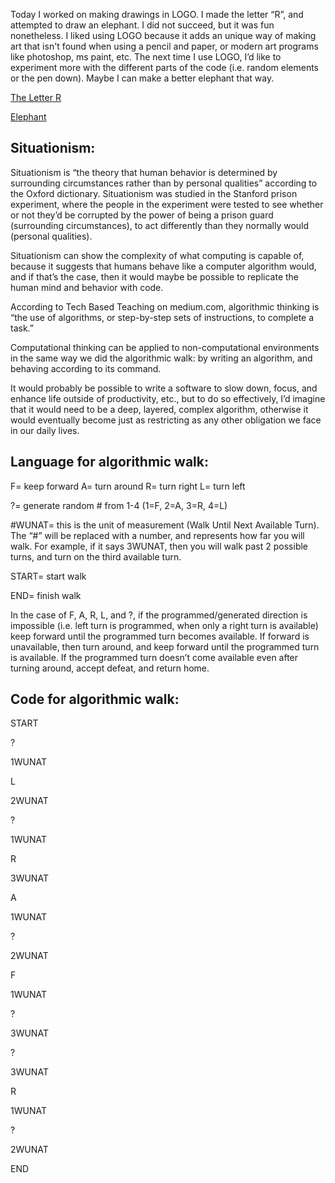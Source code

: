 
Today I worked on making drawings in LOGO. I made the letter “R”, and attempted to draw an elephant. I did not succeed, but it was fun nonetheless. I liked using LOGO because it adds an unique way of making art that isn't found when using a pencil and paper, or modern art programs like photoshop, ms paint, etc. The next time I use LOGO, I’d like to experiment more with the different parts of the code (i.e. random elements or the pen down). Maybe I can make a better elephant that way.

[The Letter R](https://imgur.com/PzD7gyS)

[Elephant](https://imgur.com/zxwz5GJ)

## Situationism:
Situationism is “the theory that human behavior is determined by surrounding circumstances rather than by personal qualities” according to the Oxford dictionary. Situationism was studied in the Stanford prison experiment, where the people in the experiment were tested to see whether or not they’d be corrupted by the power of being a prison guard (surrounding circumstances), to act differently than they normally would (personal qualities).

Situationism can show the complexity of what computing is capable of, because it suggests that humans behave like a computer algorithm would, and if that’s the case, then it would maybe be possible to replicate the human mind and behavior with code.

According to Tech Based Teaching on medium.com, algorithmic thinking is “the use of algorithms, or step-by-step sets of instructions, to complete a task.”

Computational thinking can be applied to non-computational environments in the same way we did the algorithmic walk: by writing an algorithm, and behaving according to its command.

It would probably be possible to write a software to slow down, focus, and enhance life outside of productivity, etc., but to do so effectively, I’d imagine that it would need to be a deep, layered, complex algorithm, otherwise it would eventually become just as restricting as any other obligation we face in our daily lives.


## Language for algorithmic walk:

F= keep forward
A= turn around
R= turn right
L= turn left

?= generate random # from 1-4 (1=F, 2=A, 3=R, 4=L)

#WUNAT= this is the unit of measurement (Walk Until Next Available Turn). The “#” will be replaced with a number, and represents how far you will walk. For example, if it says 3WUNAT, then you will walk past 2 possible turns, and turn on the third available turn. 

START= start walk

END= finish walk

In the case of F, A, R, L, and ?, if the programmed/generated direction is impossible (i.e. left turn is programmed, when only a right turn is available) keep forward until the programmed turn becomes available. If forward is unavailable, then turn around, and keep forward until the programmed turn is available. If the programmed turn doesn’t come available even after turning around, accept defeat, and return home.


## Code for algorithmic walk:

START

?

1WUNAT

L

2WUNAT

?

1WUNAT

R

3WUNAT

A

1WUNAT

?

2WUNAT

F

1WUNAT

?

3WUNAT

?

3WUNAT

R

1WUNAT

?

2WUNAT

END



